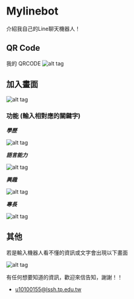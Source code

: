 # Mylinebot
介紹我自己的Line聊天機器人！


## QR Code
我的 QRCODE
![alt tag](https://imgur.com/6kA82Io.jpg)

## 加入畫面
![alt tag](https://i.imgur.com/nAnfEnjl.jpg)

### 功能 (輸入相對應的關鍵字)
***學歷***

![alt tag](https://i.imgur.com/RjdYyxdl.jpg)

***語言能力***

![alt tag](https://i.imgur.com/UOENusHl.jpg)

***興趣***

![alt tag](https://i.imgur.com/0gFsVpsl.jpg)

***專長***

![alt tag](https://i.imgur.com/nYJSDMUl.jpg)

## 其他

若是輸入機器人看不懂的資訊或文字會出現以下畫面

![alt tag](https://i.imgur.com/wFvcdICl.jpg)

有任何想要知道的資訊，歡迎來信告知，謝謝！！
* u10100155@lssh.tp.edu.tw
